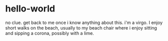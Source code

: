 # hello-world
no clue. get back to me once i know anything about this.
i'm a virgo. I enjoy short walks on the beach, usually to my beach chair where i enjoy sitting and sipping a corona, possibly with a lime.
